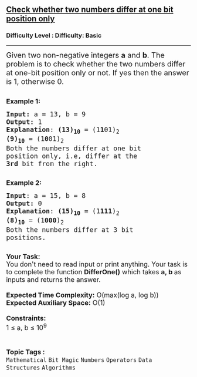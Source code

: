 <h2><a href="https://www.geeksforgeeks.org/problems/check-whether-two-numbers-differ-at-one-bit-position-only3415/1?page=12&difficulty=Basic&status=unsolved,attempted&sortBy=accuracy">Check whether two numbers differ at one bit position only</a></h2><h3>Difficulty Level : Difficulty: Basic</h3><hr><div class="problems_problem_content__Xm_eO"><p><span style="font-size:20px">Given two non-negative integers&nbsp;<strong>a</strong>&nbsp;and&nbsp;<strong>b</strong>. The problem is to check whether the two numbers differ at one-bit position only or not. If yes then the answer is 1, otherwise 0.</span></p>

<p><br>
<span style="font-size:18px"><strong>Example 1:</strong></span></p>

<pre><span style="font-size:18px"><strong>Input: </strong>a = 13, b = 9
<strong>Output:</strong> 1
<strong>Explanation</strong>: <strong>(13)<sub>10</sub></strong> = (1<strong>1</strong>01)<sub>2</sub>
<strong>(9)<sub>10</sub></strong> = (1<strong>0</strong>01)<sub>2</sub>
Both the numbers differ at one bit 
position only, i.e, differ at the 
<strong>3rd</strong> bit from the right.
</span></pre>

<p><br>
<span style="font-size:18px"><strong>Example 2:</strong></span></p>

<pre><span style="font-size:18px"><strong>Input</strong>: a = 15, b = 8
<strong>Output:</strong> 0
<strong>Explanation</strong>: <strong>(15)<sub>10</sub></strong> = (1<strong>111</strong>)<sub>2</sub> 
<strong>(8)<sub>10</sub></strong> = (1<strong>000</strong>)<sub>2</sub> 
Both the numbers differ at 3 bit
positions.</span></pre>

<p><br>
<span style="font-size:18px"><strong>Your Task:&nbsp;&nbsp;</strong><br>
You don't need to read input or print anything. Your task is to complete the function&nbsp;<strong>DifferOne()</strong>&nbsp;which takes&nbsp;<strong>a, b&nbsp;</strong>as inputs and returns the answer.<br>
<br>
<strong>Expected Time Complexity:</strong>&nbsp;O(max(log a, log b))<br>
<strong>Expected Auxiliary Space:</strong>&nbsp;O(1)<br>
<br>
<strong>Constraints:</strong><br>
1 ≤ a, b ≤ 10<sup>9</sup></span></p>
</div><br><p><span style=font-size:18px><strong>Topic Tags : </strong><br><code>Mathematical</code>&nbsp;<code>Bit Magic</code>&nbsp;<code>Numbers</code>&nbsp;<code>Operators</code>&nbsp;<code>Data Structures</code>&nbsp;<code>Algorithms</code>&nbsp;